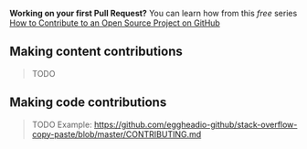 **Working on your first Pull Request?** You can learn how from this *free* series [How to Contribute to an Open Source Project on GitHub](https://egghead.io/series/how-to-contribute-to-an-open-source-project-on-github) 

## Making content contributions

>TODO

## Making code contributions

>TODO
>Example: https://github.com/eggheadio-github/stack-overflow-copy-paste/blob/master/CONTRIBUTING.md
